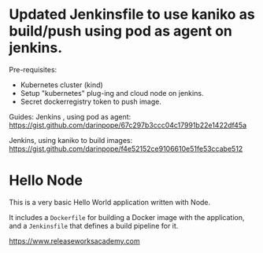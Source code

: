 # Updated Jenkinsfile to use kaniko as build/push using pod as agent on jenkins.

Pre-requisites: 
- Kubernetes cluster (kind)
- Setup "kubernetes" plug-ing and cloud node on jenkins.
- Secret dockerregistry token to push image.
  
Guides: 
Jenkins , using pod as agent:
https://gist.github.com/darinpope/67c297b3ccc04c17991b22e1422df45a

Jenkins, using kaniko to build images:
https://gist.github.com/darinpope/f4e52152ce9106610e51fe53ccabe512

# Hello Node
This is a very basic Hello World application written with Node.

It includes a `Dockerfile` for building a Docker image with the application, and a `Jenkinsfile` that defines a build pipeline for it.

https://www.releaseworksacademy.com
